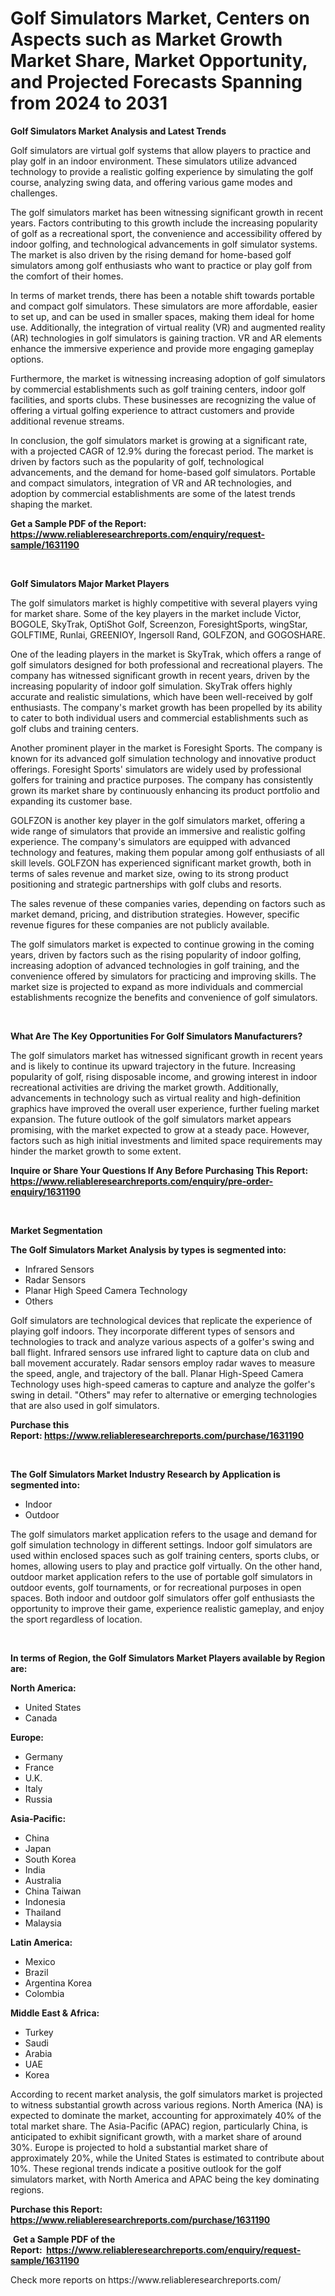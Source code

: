 <p><h1>Golf Simulators Market, Centers on Aspects such as Market Growth Market Share, Market Opportunity, and Projected Forecasts Spanning from 2024 to 2031</h1></p><p><strong>Golf Simulators Market Analysis and Latest Trends</strong></p>
<p><p>Golf simulators are virtual golf systems that allow players to practice and play golf in an indoor environment. These simulators utilize advanced technology to provide a realistic golfing experience by simulating the golf course, analyzing swing data, and offering various game modes and challenges.</p><p>The golf simulators market has been witnessing significant growth in recent years. Factors contributing to this growth include the increasing popularity of golf as a recreational sport, the convenience and accessibility offered by indoor golfing, and technological advancements in golf simulator systems. The market is also driven by the rising demand for home-based golf simulators among golf enthusiasts who want to practice or play golf from the comfort of their homes.</p><p>In terms of market trends, there has been a notable shift towards portable and compact golf simulators. These simulators are more affordable, easier to set up, and can be used in smaller spaces, making them ideal for home use. Additionally, the integration of virtual reality (VR) and augmented reality (AR) technologies in golf simulators is gaining traction. VR and AR elements enhance the immersive experience and provide more engaging gameplay options.</p><p>Furthermore, the market is witnessing increasing adoption of golf simulators by commercial establishments such as golf training centers, indoor golf facilities, and sports clubs. These businesses are recognizing the value of offering a virtual golfing experience to attract customers and provide additional revenue streams.</p><p>In conclusion, the golf simulators market is growing at a significant rate, with a projected CAGR of 12.9% during the forecast period. The market is driven by factors such as the popularity of golf, technological advancements, and the demand for home-based golf simulators. Portable and compact simulators, integration of VR and AR technologies, and adoption by commercial establishments are some of the latest trends shaping the market.</p></p>
<p><strong>Get a Sample PDF of the Report:&nbsp; <a href="https://www.reliableresearchreports.com/enquiry/request-sample/1631190">https://www.reliableresearchreports.com/enquiry/request-sample/1631190</a></strong></p>
<p>&nbsp;</p>
<p><strong>Golf Simulators Major Market Players</strong></p>
<p><p>The golf simulators market is highly competitive with several players vying for market share. Some of the key players in the market include Victor, BOGOLE, SkyTrak, OptiShot Golf, Screenzon, ForesightSports, wingStar, GOLFTIME, Runlai, GREENIOY, Ingersoll Rand, GOLFZON, and GOGOSHARE.</p><p>One of the leading players in the market is SkyTrak, which offers a range of golf simulators designed for both professional and recreational players. The company has witnessed significant growth in recent years, driven by the increasing popularity of indoor golf simulation. SkyTrak offers highly accurate and realistic simulations, which have been well-received by golf enthusiasts. The company's market growth has been propelled by its ability to cater to both individual users and commercial establishments such as golf clubs and training centers.</p><p>Another prominent player in the market is Foresight Sports. The company is known for its advanced golf simulation technology and innovative product offerings. Foresight Sports' simulators are widely used by professional golfers for training and practice purposes. The company has consistently grown its market share by continuously enhancing its product portfolio and expanding its customer base.</p><p>GOLFZON is another key player in the golf simulators market, offering a wide range of simulators that provide an immersive and realistic golfing experience. The company's simulators are equipped with advanced technology and features, making them popular among golf enthusiasts of all skill levels. GOLFZON has experienced significant market growth, both in terms of sales revenue and market size, owing to its strong product positioning and strategic partnerships with golf clubs and resorts.</p><p>The sales revenue of these companies varies, depending on factors such as market demand, pricing, and distribution strategies. However, specific revenue figures for these companies are not publicly available.</p><p>The golf simulators market is expected to continue growing in the coming years, driven by factors such as the rising popularity of indoor golfing, increasing adoption of advanced technologies in golf training, and the convenience offered by simulators for practicing and improving skills. The market size is projected to expand as more individuals and commercial establishments recognize the benefits and convenience of golf simulators.</p></p>
<p>&nbsp;</p>
<p><strong>What Are The Key Opportunities For Golf Simulators Manufacturers?</strong></p>
<p><p>The golf simulators market has witnessed significant growth in recent years and is likely to continue its upward trajectory in the future. Increasing popularity of golf, rising disposable income, and growing interest in indoor recreational activities are driving the market growth. Additionally, advancements in technology such as virtual reality and high-definition graphics have improved the overall user experience, further fueling market expansion. The future outlook of the golf simulators market appears promising, with the market expected to grow at a steady pace. However, factors such as high initial investments and limited space requirements may hinder the market growth to some extent.</p></p>
<p><strong>Inquire or Share Your Questions If Any Before Purchasing This Report: <a href="https://www.reliableresearchreports.com/enquiry/pre-order-enquiry/1631190">https://www.reliableresearchreports.com/enquiry/pre-order-enquiry/1631190</a></strong></p>
<p>&nbsp;</p>
<p><strong>Market Segmentation</strong></p>
<p><strong>The Golf Simulators Market Analysis by types is segmented into:</strong></p>
<p><ul><li>Infrared Sensors</li><li>Radar Sensors</li><li>Planar High Speed Camera Technology</li><li>Others</li></ul></p>
<p><p>Golf simulators are technological devices that replicate the experience of playing golf indoors. They incorporate different types of sensors and technologies to track and analyze various aspects of a golfer's swing and ball flight. Infrared sensors use infrared light to capture data on club and ball movement accurately. Radar sensors employ radar waves to measure the speed, angle, and trajectory of the ball. Planar High-Speed Camera Technology uses high-speed cameras to capture and analyze the golfer's swing in detail. "Others" may refer to alternative or emerging technologies that are also used in golf simulators.</p></p>
<p><strong>Purchase this Report:&nbsp;<a href="https://www.reliableresearchreports.com/purchase/1631190">https://www.reliableresearchreports.com/purchase/1631190</a></strong></p>
<p>&nbsp;</p>
<p><strong>The Golf Simulators Market Industry Research by Application is segmented into:</strong></p>
<p><ul><li>Indoor</li><li>Outdoor</li></ul></p>
<p><p>The golf simulators market application refers to the usage and demand for golf simulation technology in different settings. Indoor golf simulators are used within enclosed spaces such as golf training centers, sports clubs, or homes, allowing users to play and practice golf virtually. On the other hand, outdoor market application refers to the use of portable golf simulators in outdoor events, golf tournaments, or for recreational purposes in open spaces. Both indoor and outdoor golf simulators offer golf enthusiasts the opportunity to improve their game, experience realistic gameplay, and enjoy the sport regardless of location.</p></p>
<p>&nbsp;</p>
<p><strong>In terms of Region, the Golf Simulators Market Players available by Region are:</strong></p>
<p>
    <p> <strong> North America: </strong>
        <ul>
            <li>United States</li>
            <li>Canada</li>
        </ul>
        </p> 
    <p> <strong> Europe: </strong>
        <ul>
            <li>Germany</li>
            <li>France</li>
            <li>U.K.</li>
            <li>Italy</li>
            <li>Russia</li>
        </ul>
        </p> 
    <p> <strong> Asia-Pacific: </strong>
        <ul>
            <li>China</li>
            <li>Japan</li>
            <li>South Korea</li>
            <li>India</li>
            <li>Australia</li>
            <li>China Taiwan</li>
            <li>Indonesia</li>
            <li>Thailand</li>
            <li>Malaysia</li>
        </ul>
        </p> 
    <p> <strong> Latin America: </strong>
        <ul>
            <li>Mexico</li>
            <li>Brazil</li>
            <li>Argentina Korea</li>
            <li>Colombia</li>
        </ul>
        </p> 
    <p> <strong> Middle East & Africa: </strong>
        <ul>
            <li>Turkey</li>
            <li>Saudi</li>
            <li>Arabia</li>
            <li>UAE</li>
            <li>Korea</li>
        </ul>
    </p>
    </p>
<p><p>According to recent market analysis, the golf simulators market is projected to witness substantial growth across various regions. North America (NA) is expected to dominate the market, accounting for approximately 40% of the total market share. The Asia-Pacific (APAC) region, particularly China, is anticipated to exhibit significant growth, with a market share of around 30%. Europe is projected to hold a substantial market share of approximately 20%, while the United States is estimated to contribute about 10%. These regional trends indicate a positive outlook for the golf simulators market, with North America and APAC being the key dominating regions.</p></p>
<p><strong>Purchase this Report: <a href="https://www.reliableresearchreports.com/purchase/1631190">https://www.reliableresearchreports.com/purchase/1631190</a></strong></p>
<p>&nbsp;<strong>Get a Sample PDF of the Report:&nbsp;&nbsp;<a href="https://www.reliableresearchreports.com/enquiry/request-sample/1631190">https://www.reliableresearchreports.com/enquiry/request-sample/1631190</a></strong></p>
<p><strong></strong></p>
<p>Check more reports on https://www.reliableresearchreports.com/</p>